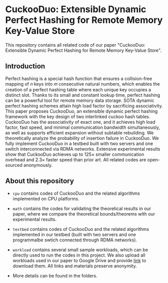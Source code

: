 # CuckooDuo: Extensible Dynamic Perfect Hashing for Remote Memory Key-Value Store

This repository contains all related code of our paper "CuckooDuo: Extensible Dynamic Perfect Hashing for Remote Memory Key-Value Store". 

## Introduction

Perfect hashing is a special hash function that ensures a collision-free mapping of 𝑛 keys into 𝑚 consecutive natural numbers, which enables the creation of a perfect hashing table where each unique key occupies a distinct slot. Thanks to its small and constant lookup time, perfect hashing can be a powerful tool for remote memory data storage. SOTA dynamic perfect hashing schemes attain high load factor by sacrificing associativity. This paper proposes CuckooDuo, an extensible dynamic perfect hashing framework with the key design of two interlinked cuckoo hash tables. CuckooDuo has the associativity of exact one, and it achieves high load factor, fast speed, and minimal communication bandwidth simultaneously, as well as supports efficient expansion without subtable rebuilding. We theoretically analyze the probability of insertion failure in CuckooDuo. We fully implement CuckooDuo in a testbed built with two servers and one switch interconnected via RDMA networks. Extensive experimental results show that CuckooDuo achieves up to 125× smaller communication overhead and 2.3× faster speed than prior art. All related codes are open-sourced anonymously.

## About this repository

* `cpu` contains codes of CuckooDuo and the related algorithms implemented on CPU platforms. 

* `math` contains the codes for validating the theoretical results in our paper, where we compare the theoretical bounds/theorems with our experimental results.

* `testbed` contains codes of CuckooDuo and the related algorithms implemented in our testbed (built with two servers and one programmalbe swtich connected through RDMA networks).

* `workload` contains several small sample workloads, which can be directly used to run the codes in this project. We also upload all workloads used in our paper to Google Drive and provide [link](https://drive.google.com/file/d/1Y2WI6RYiPiWq6lNlhOusQbZMW1n89sBC/view?usp=share_link) to download them. All links and materials preserve anonymity.

* More details can be found in the folders.
